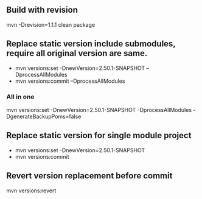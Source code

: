 ## Build with revision

mvn -Drevision=1.1.1 clean package

## Replace static version include submodules, require all original version are same.
- mvn versions:set -DnewVersion=2.50.1-SNAPSHOT –DprocessAllModules
- mvn versions:commit –DprocessAllModules

### All in one
mvn versions:set -DnewVersion=2.50.1-SNAPSHOT -DprocessAllModules -DgenerateBackupPoms=false

## Replace static version for single module project
- mvn versions:set -DnewVersion=2.50.1-SNAPSHOT  
- mvn versions:commit

## Revert version replacement before commit
mvn versions:revert
